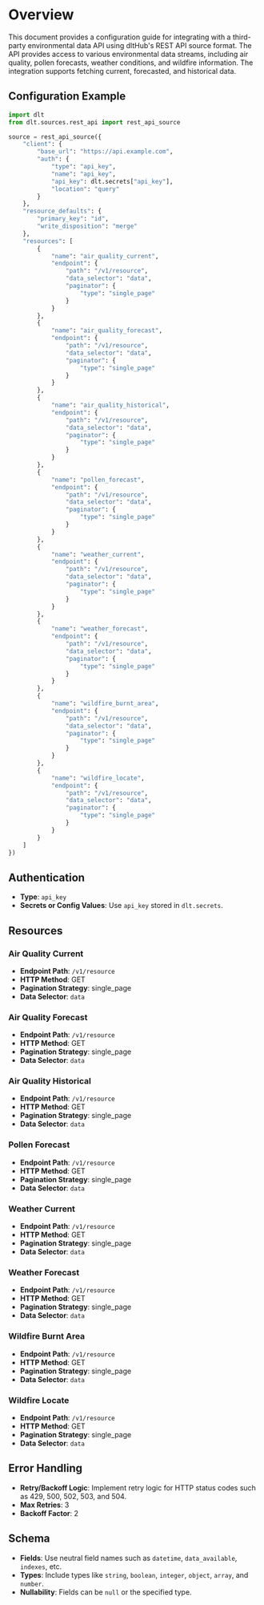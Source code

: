 # Overview

This document provides a configuration guide for integrating with a third-party environmental data API using dltHub's REST API source format. The API provides access to various environmental data streams, including air quality, pollen forecasts, weather conditions, and wildfire information. The integration supports fetching current, forecasted, and historical data.

## Configuration Example

```python
import dlt
from dlt.sources.rest_api import rest_api_source

source = rest_api_source({
    "client": {
        "base_url": "https://api.example.com",
        "auth": {
            "type": "api_key",
            "name": "api_key",
            "api_key": dlt.secrets["api_key"],
            "location": "query"
        }
    },
    "resource_defaults": {
        "primary_key": "id",
        "write_disposition": "merge"
    },
    "resources": [
        {
            "name": "air_quality_current",
            "endpoint": {
                "path": "/v1/resource",
                "data_selector": "data",
                "paginator": {
                    "type": "single_page"
                }
            }
        },
        {
            "name": "air_quality_forecast",
            "endpoint": {
                "path": "/v1/resource",
                "data_selector": "data",
                "paginator": {
                    "type": "single_page"
                }
            }
        },
        {
            "name": "air_quality_historical",
            "endpoint": {
                "path": "/v1/resource",
                "data_selector": "data",
                "paginator": {
                    "type": "single_page"
                }
            }
        },
        {
            "name": "pollen_forecast",
            "endpoint": {
                "path": "/v1/resource",
                "data_selector": "data",
                "paginator": {
                    "type": "single_page"
                }
            }
        },
        {
            "name": "weather_current",
            "endpoint": {
                "path": "/v1/resource",
                "data_selector": "data",
                "paginator": {
                    "type": "single_page"
                }
            }
        },
        {
            "name": "weather_forecast",
            "endpoint": {
                "path": "/v1/resource",
                "data_selector": "data",
                "paginator": {
                    "type": "single_page"
                }
            }
        },
        {
            "name": "wildfire_burnt_area",
            "endpoint": {
                "path": "/v1/resource",
                "data_selector": "data",
                "paginator": {
                    "type": "single_page"
                }
            }
        },
        {
            "name": "wildfire_locate",
            "endpoint": {
                "path": "/v1/resource",
                "data_selector": "data",
                "paginator": {
                    "type": "single_page"
                }
            }
        }
    ]
})
```

## Authentication

- **Type**: `api_key`
- **Secrets or Config Values**: Use `api_key` stored in `dlt.secrets`.

## Resources

### Air Quality Current
- **Endpoint Path**: `/v1/resource`
- **HTTP Method**: GET
- **Pagination Strategy**: single_page
- **Data Selector**: `data`

### Air Quality Forecast
- **Endpoint Path**: `/v1/resource`
- **HTTP Method**: GET
- **Pagination Strategy**: single_page
- **Data Selector**: `data`

### Air Quality Historical
- **Endpoint Path**: `/v1/resource`
- **HTTP Method**: GET
- **Pagination Strategy**: single_page
- **Data Selector**: `data`

### Pollen Forecast
- **Endpoint Path**: `/v1/resource`
- **HTTP Method**: GET
- **Pagination Strategy**: single_page
- **Data Selector**: `data`

### Weather Current
- **Endpoint Path**: `/v1/resource`
- **HTTP Method**: GET
- **Pagination Strategy**: single_page
- **Data Selector**: `data`

### Weather Forecast
- **Endpoint Path**: `/v1/resource`
- **HTTP Method**: GET
- **Pagination Strategy**: single_page
- **Data Selector**: `data`

### Wildfire Burnt Area
- **Endpoint Path**: `/v1/resource`
- **HTTP Method**: GET
- **Pagination Strategy**: single_page
- **Data Selector**: `data`

### Wildfire Locate
- **Endpoint Path**: `/v1/resource`
- **HTTP Method**: GET
- **Pagination Strategy**: single_page
- **Data Selector**: `data`

## Error Handling

- **Retry/Backoff Logic**: Implement retry logic for HTTP status codes such as 429, 500, 502, 503, and 504.
- **Max Retries**: 3
- **Backoff Factor**: 2

## Schema

- **Fields**: Use neutral field names such as `datetime`, `data_available`, `indexes`, etc.
- **Types**: Include types like `string`, `boolean`, `integer`, `object`, `array`, and `number`.
- **Nullability**: Fields can be `null` or the specified type.